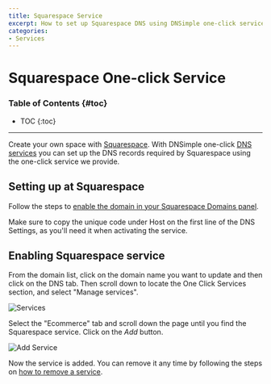 ```yaml
---
title: Squarespace Service
excerpt: How to set up Squarespace DNS using DNSimple one-click service.
categories:
- Services
---
```


# Squarespace One-click Service

### Table of Contents {#toc}

* TOC
{:toc}

---

Create your own space with [Squarespace](http://www.squarespace.com). With DNSimple one-click [DNS services](/categories/services/) you can set up the DNS records required by Squarespace using the one-click service we provide.


## Setting up at Squarespace

Follow the steps to [enable the domain in your Squarespace Domains panel](https://support.squarespace.com/hc/en-us/articles/205812378).

<info>
Make sure to copy the unique code under Host on the first line of the DNS Settings, as you'll need it when activating the service.
</info>


## Enabling Squarespace service

From the domain list, click on the domain name you want to update and then click on the DNS tab. Then scroll down to locate the One Click Services section, and select "Manage services".

![Services](/files/services-dns-page-add.png)

Select the "Ecommerce" tab and scroll down the page until you find the Squarespace service. Click on the *Add* button.

![Add Service](/files/services-squarespace.png)

Now the service is added. You can remove it any time by following the steps on [how to remove a service](/articles/services/#removing-services).
